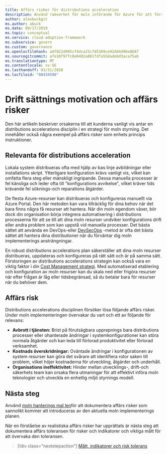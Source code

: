 ```yaml
---
title: Affärs risker för distributions acceleration
description: Använd ramverket för moln införande för Azure för att förstå affärs risker med distributions accelerations disciplin, som kan användas i styrnings strategin.
author: alexbuckgit
ms.author: abuck
ms.date: 09/17/2019
ms.topic: conceptual
ms.service: cloud-adoption-framework
ms.subservice: govern
ms.custom: governance
ms.openlocfilehash: a4f022d995cf4dca25cfd5369ce92dd4496e8687
ms.sourcegitcommit: afe10f97fc0e0402a881fdfa55dadebd3aca75ab
ms.translationtype: MT
ms.contentlocale: sv-SE
ms.lasthandoff: 03/31/2020
ms.locfileid: "80434598"
---
```

# <a name="deployment-acceleration-motivations-and-business-risks"></a>Drift sättnings motivation och affärs risker

Den här artikeln beskriver orsakerna till att kunderna vanligt vis antar en distributions accelerations disciplin i en strategi för moln styrning. Det innehåller också några exempel på affärs risker som enhets princips instruktioner.

<!-- markdownlint-disable MD026 -->

## <a name="deployment-acceleration-relevancy"></a>Relevanta för distributions acceleration

Lokala system distribueras ofta med hjälp av bas linje avbildningar eller installations skript. Ytterligare konfiguration krävs vanligt vis, vilket kan omfatta flera steg eller mänskligt ingripande. Dessa manuella processer är fel känsliga och leder ofta till "konfigurations avvikelse", vilket kräver tids krävande fel söknings-och reparations åtgärder.

De flesta Azure-resurser kan distribueras och konfigureras manuellt via Azure Portal. Den här metoden kan vara tillräcklig för dina behov när det bara finns några få resurser att hantera. När din moln egendom växer, bör dock din organisation börja integrera automatisering i distributions processerna för att se till att dina moln resurser undviker konfigurations drift eller andra problem som kan uppstå vid manuella processer. Det bästa sättet att använda en DevOps-eller [DevSecOps](https://www.microsoft.com/en-us/securityengineering/devsecops) -metod är ofta det bästa sättet att hantera dina distributioner när du förväntar dig moln implementerings ansträngningar.

<!-- "en-us" location is required for the URL above. -->

En robust distributions accelerations plan säkerställer att dina moln resurser distribueras, uppdateras och konfigureras på rätt sätt och är på samma sätt. Förstoringen av distributions accelerations strategin kan också vara en viktig faktor i din [Cost Management strategi](../cost-management/index.md). Med automatiserad etablering och konfiguration av moln resurser kan du skala ned eller frigöra resurser när efter frågan är låg eller tidsbegränsad, så du betalar bara för resurser när du behöver dem.

## <a name="business-risk"></a>Affärs risk

Distributions accelerations disciplinen försöker lösa följande affärs risker. Under moln implementeringen övervakar du vart och ett av följande för relevans:

- **Avbrott i tjänsten:** Brist på förutsägbara upprepnings bara distributions processer eller ohanterade ändringar i systemkonfigurationer kan störa normala åtgärder och kan leda till förlorad produktivitet eller förlorad verksamhet.
- **Kostnads överskridningar:** Oväntade ändringar i konfigurationen av system resurser kan göra det svårare att identifiera rotor saken till problem, vilket höjer kostnaderna för utveckling, åtgärder och underhåll.
- **Organisations ineffektivitet:** Hinder mellan utvecklings-, drift-och säkerhets team kan orsaka flera utmaningar för att effektivt införa moln teknologier och utveckla en enhetlig miljö styrnings modell.

## <a name="next-steps"></a>Nästa steg

Använd [moln hanterings mal len](./template.md)för att dokumentera affärs risker som sannolikt kommer att introduceras av den aktuella moln implementerings planen.

När en förståelse av realistiska affärs risker har upprättats är nästa steg att dokumentera affärs toleransen för risker och indikatorer och viktiga mått för att övervaka den toleransen.

> [!div class="nextstepaction"]
> [Mått, indikatorer och risk tolerans](./metrics-tolerance.md)
